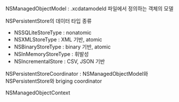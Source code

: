 NSManagedObjectModel : .xcdatamodeld 파일에서 정의하는 객체의 모델

NSPersistentStore의 데이터 타입 종류
- NSSQLiteStoreType : nonatomic
- NSXMLStoreType : XML 기반, atomic
- NSBinaryStoreType : binary 기반, atomic
- NSInMemoryStoreType : 휘발성
- NSIncrementalStore : CSV, JSON 기반

NSPersistentStoreCoordinator : NSManagedObjectModel와 NSPersistentStore와 briging coordinator

NSManagedObjectContext
